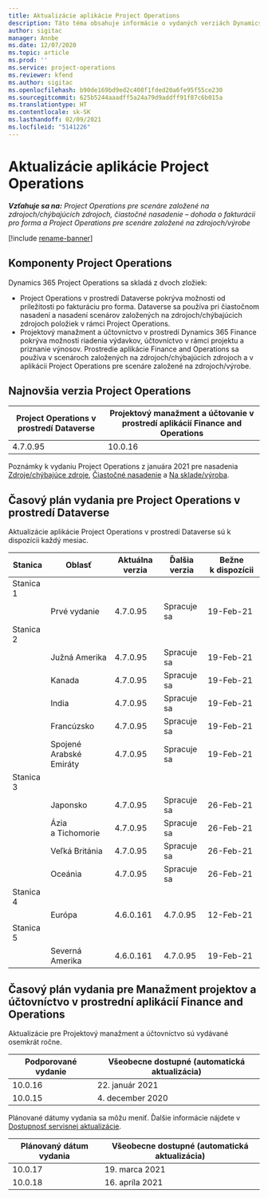 ```yaml
---
title: Aktualizácie aplikácie Project Operations
description: Táto téma obsahuje informácie o vydaných verziách Dynamics 365 Project Operations.
author: sigitac
manager: Annbe
ms.date: 12/07/2020
ms.topic: article
ms.prod: ''
ms.service: project-operations
ms.reviewer: kfend
ms.author: sigitac
ms.openlocfilehash: b90de169bd9ed2c408f1fded20a6fe95f55ce230
ms.sourcegitcommit: 625b5244aaadff5a24a79d9addff91f87c6b015a
ms.translationtype: HT
ms.contentlocale: sk-SK
ms.lasthandoff: 02/09/2021
ms.locfileid: "5141226"
---
```

# <a name="project-operations-updates"></a>Aktualizácie aplikácie Project Operations

_**Vzťahuje sa na:** Project Operations pre scenáre založené na zdrojoch/chýbajúcich zdrojoch, čiastočné nasadenie – dohoda o fakturácii pro forma a Project Operations pre scenáre založené na zdrojoch/výrobe_

[!include [rename-banner](~/includes/cc-data-platform-banner.md)]

## <a name="project-operations-components"></a>Komponenty Project Operations

Dynamics 365 Project Operations sa skladá z dvoch zložiek:

- Project Operations v prostredí Dataverse pokrýva možnosti od príležitosti po fakturáciu pro forma. Dataverse sa používa pri čiastočnom nasadení a nasadení scenárov založených na zdrojoch/chýbajúcich zdrojoch položiek v rámci Project Operations.
- Projektový manažment a účtovníctvo v prostredí Dynamics 365 Finance pokrýva možnosti riadenia výdavkov, účtovníctvo v rámci projektu a priznanie výnosov. Prostredie aplikácie Finance and Operations sa používa v scenároch založených na zdrojoch/chýbajúcich zdrojoch a v aplikácii Project Operations pre scenáre založené na zdrojoch/výrobe.

## <a name="project-operations-latest-version"></a>Najnovšia verzia Project Operations

| Project Operations v prostredí Dataverse | Projektový manažment a účtovanie v prostredí aplikácií Finance and Operations |
| --- | --- |
| 4.7.0.95 | 10.0.16 |

Poznámky k vydaniu Project Operations z januára 2021 pre nasadenia [Zdroje/chýbajúce zdroje](whats-new-feb-2021-resource-based.md), [Čiastočné nasadenie](../pro/whats-new/whats-new-feb-2021-lite.md) a [Na sklade/výroba](../prod-pma/whats-new/whats-new-jan-2021-stocked.md).

## <a name="release-schedule-for-project-operations-on-dataverse-environment"></a>Časový plán vydania pre Project Operations v prostredí Dataverse

Aktualizácie aplikácie Project Operations v prostredí Dataverse sú k dispozícii každý mesiac. 

| Stanica   | Oblasť        | Aktuálna verzia | Ďalšia verzia | Bežne k dispozícii |
|-----------|---------------|-----------------|--------------|---------------------|
| Stanica 1 |   &nbsp;      |    &nbsp;       | &nbsp;       |      &nbsp;         |
|   &nbsp;  | Prvé vydanie |  4.7.0.95       | Spracuje sa     | 19-Feb-21           |
| Stanica 2 |   &nbsp;      |    &nbsp;       | &nbsp;       |      &nbsp;         |
|   &nbsp;  | Južná Amerika |  4.7.0.95       | Spracuje sa     | 19-Feb-21           |
|    &nbsp; | Kanada        |  4.7.0.95       | Spracuje sa     | 19-Feb-21           |
|   &nbsp;  | India         |  4.7.0.95       | Spracuje sa     | 19-Feb-21           |
|   &nbsp;  | Francúzsko         |  4.7.0.95       | Spracuje sa     | 19-Feb-21           |
|   &nbsp;  | Spojené Arabské Emiráty         |  4.7.0.95       | Spracuje sa     | 19-Feb-21           |
| Stanica 3  |      &nbsp;   |     &nbsp;      |     &nbsp;   |      &nbsp;         |
|   &nbsp;  | Japonsko         |  4.7.0.95       | Spracuje sa     | 26-Feb-21           |
|   &nbsp;  | Ázia a Tichomorie  |  4.7.0.95       | Spracuje sa     | 26-Feb-21           |
|   &nbsp;  | Veľká Británia |  4.7.0.95       | Spracuje sa     | 26-Feb-21           |
|   &nbsp;  | Oceánia       |  4.7.0.95       | Spracuje sa     | 26-Feb-21           |
| Stanica 4 |     &nbsp;    |     &nbsp;      |     &nbsp;   |      &nbsp;         |
|   &nbsp;  | Európa        |  4.6.0.161       | 4.7.0.95     | 12-Feb-21           |
| Stanica 5 |     &nbsp;    |     &nbsp;      |     &nbsp;   |      &nbsp;         |
|   &nbsp;  | Severná Amerika |  4.6.0.161       | 4.7.0.95     | 19-Feb-21           |

## <a name="release-schedule-for-project-management-and-accounting-in-the-finance-and-operations-apps-environment"></a>Časový plán vydania pre Manažment projektov a účtovníctvo v prostrední aplikácií Finance and Operations

Aktualizácie pre Projektový manažment a účtovníctvo sú vydávané osemkrát ročne.

| Podporované vydanie | Všeobecne dostupné (automatická aktualizácia) |
| --- | --- |
| 10.0.16 | 22. január 2021 |
| 10.0.15 | 4. december 2020 |


Plánované dátumy vydania sa môžu meniť. Ďalšie informácie nájdete v [Dostupnosť servisnej aktualizácie](https://docs.microsoft.com/dynamics365/fin-ops-core/fin-ops/get-started/public-preview-releases?toc=/dynamics365/finance/toc.json).

| Plánovaný dátum vydania | Všeobecne dostupné (automatická aktualizácia) |
| --- | --- |
| 10.0.17 | 19. marca 2021 |
| 10.0.18 | 16. apríla 2021 |
